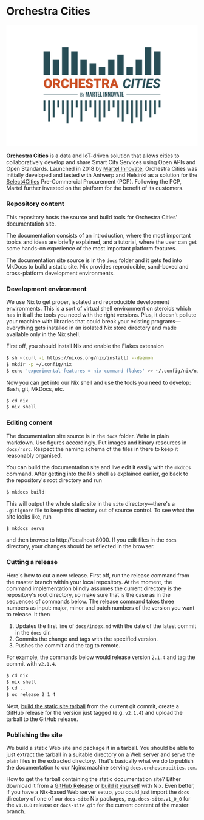 # Orchestra Cities

![OC Logo](docs/rsrc/OC_Logo_color-300x190.jpg)

**Orchestra Cities** is a data and IoT-driven solution that allows cities to
collaboratively develop and share Smart City Services using Open APIs and
Open Standards. Launched in 2018 by [Martel Innovate](https://www.martel-innovate.com),
Orchestra Cities was initially developed and tested with Antwerp and Helsinki
as a solution for the [Select4Cities](https://www.select4cities.eu/)
Pre-Commercial Procurement (PCP). Following the PCP, Martel further invested
on the platform for the benefit of its customers.


### Repository content

This repository hosts the source and build tools for Orchestra Cities'
documentation site.

The documentation consists of an introduction, where the most important
topics and ideas are briefly explained, and a tutorial, where the user
can get some hands-on experience of the most important platform features.

The documentation site source is in the `docs` folder and it gets fed
into MkDocs to build a static site. Nix provides reproducible, sand-boxed
and cross-platform development environments.


### Development environment

We use Nix to get proper, isolated and reproducible development
environments. This is a sort of virtual shell environment on steroids
which has in it all the tools you need with the right versions. Plus,
it doesn't pollute your machine with libraries that could break your
existing programs—everything gets installed in an isolated Nix store
directory and made available only in the Nix shell.

First off, you should install Nix and enable the Flakes extension

```bash
$ sh <(curl -L https://nixos.org/nix/install) --daemon
$ mkdir -p ~/.config/nix
$ echo 'experimental-features = nix-command flakes' >> ~/.config/nix/nix.conf
```

Now you can get into our Nix shell and use the tools you need to
develop: Bash, git, MkDocs, etc.

```bash
$ cd nix
$ nix shell
```


### Editing content

The documentation site source is in the `docs` folder. Write in plain
markdown. Use figures accordingly. Put images and binary resources
in `docs/rsrc`. Respect the naming schema of the files in there to
keep it reasonably organised.

You can build the documentation site and live edit it easily with
the `mkdocs` command. After getting into the Nix shell as explained
earlier, go back to the repository's root directory and run

```bash
$ mkdocs build
```

This will output the whole static site in the `site` directory—there's
a `.gitignore` file to keep this directory out of source control. To
see what the site looks like, run

```bash
$ mkdocs serve
```

and then browse to http://localhost:8000. If you edit files in the
`docs` directory, your changes should be reflected in the browser.


### Cutting a release

Here's how to cut a new release. First off, run the release command
from the master branch within your local repository. At the moment,
the command implementation blindly assumes the current directory is
the repository's root directory, so make sure that is the case as in
the sequences of commands below. The release command takes three
numbers as input: major, minor and patch numbers of the version you
want to release. It then

1. Updates the first line of `docs/index.md` with the date of
    the latest commit in the `docs` dir.
2. Commits the change and tags with the specified version.
3. Pushes the commit and the tag to remote.

For example, the commands below would release version `2.1.4` and
tag the commit with `v2.1.4`.

```bash
$ cd nix
$ nix shell
$ cd ..
$ oc release 2 1 4
```

Next, [build the static site tarball][docs-site] from the current
git commit, create a GitHub release for the version just tagged
(e.g. `v2.1.4`) and upload the tarball to the GitHub release.


### Publishing the site

We build a static Web site and package it in a tarball. You should
be able to just extract the tarball in a suitable directory on a
Web server and serve the plain files in the extracted directory.
That's basically what we do to publish the documentation to our
Nginx machine serving `docs.orchestracities.com`.

How to get the tarball containing the static documentation site?
Either download it from a [GitHub Release][releases] or [build it
yourself][docs-site] with Nix. Even better, if you have a Nix-based
Web server setup, you could just import the `docs` directory of one
of our `docs-site` Nix packages, e.g. `docs-site.v1_0_0` for the
`v1.0.0` release or `docs-site.git` for the current content of the
master branch.




[docs-site]: ./nix/pkgs/docs-site/docs.md
[releases]: https://github.com/orchestracities/documentation/releases
